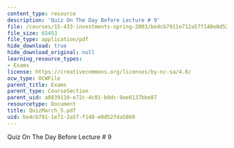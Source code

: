 ```yaml
---
content_type: resource
description: 'Quiz On The Day Before Lecture # 9'
file: /courses/15-433-investments-spring-2003/be4cb7911e712a57f140e0d52fda5869_QuizMarch_5.pdf
file_size: 65453
file_type: application/pdf
hide_download: true
hide_download_original: null
learning_resource_types:
- Exams
license: https://creativecommons.org/licenses/by-nc-sa/4.0/
ocw_type: OCWFile
parent_title: Exams
parent_type: CourseSection
parent_uid: a0839110-e72c-4c01-b9dc-9ae6137bbe87
resourcetype: Document
title: QuizMarch_5.pdf
uid: be4cb791-1e71-2a57-f140-e0d52fda5869
---
```

Quiz On The Day Before Lecture # 9